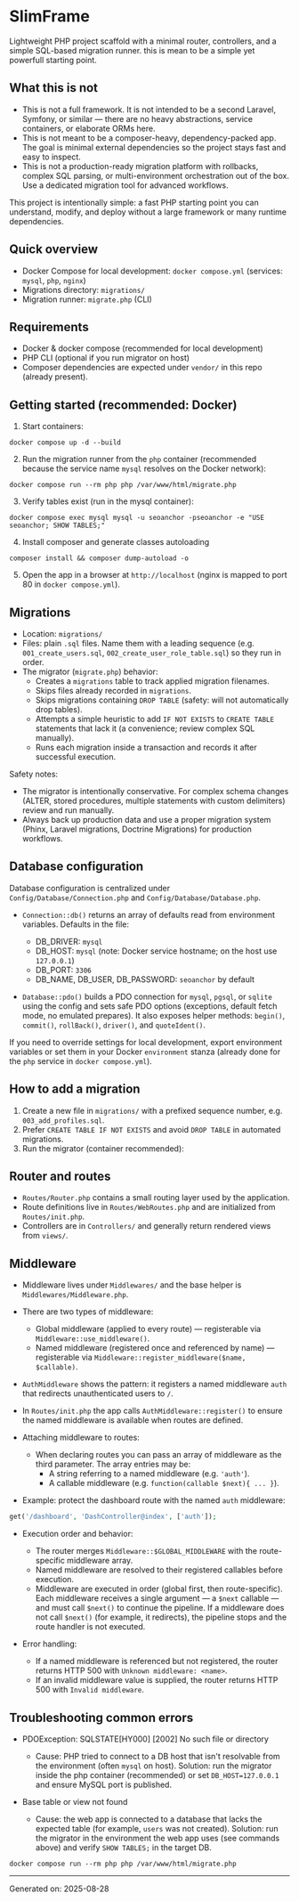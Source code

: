 # SlimFrame

Lightweight PHP project scaffold with a minimal router, controllers, and a simple SQL-based migration runner. this is mean to be a simple yet powerfull starting point.

## What this is not

- This is not a full framework. It is not intended to be a second Laravel, Symfony, or similar — there are no heavy abstractions, service containers, or elaborate ORMs here.
- This is not meant to be a composer-heavy, dependency-packed app. The goal is minimal external dependencies so the project stays fast and easy to inspect.
- This is not a production-ready migration platform with rollbacks, complex SQL parsing, or multi-environment orchestration out of the box. Use a dedicated migration tool for advanced workflows.

This project is intentionally simple: a fast PHP starting point you can understand, modify, and deploy without a large framework or many runtime dependencies.

## Quick overview
- Docker Compose for local development: `docker compose.yml` (services: `mysql`, `php`, `nginx`)
- Migrations directory: `migrations/`
- Migration runner: `migrate.php` (CLI)

## Requirements
- Docker & docker compose (recommended for local development)
- PHP CLI (optional if you run migrator on host)
- Composer dependencies are expected under `vendor/` in this repo (already present).

## Getting started (recommended: Docker)

1. Start containers:

```
docker compose up -d --build
```

2. Run the migration runner from the `php` container (recommended because the service name `mysql` resolves on the Docker network):

```
docker compose run --rm php php /var/www/html/migrate.php
```

3. Verify tables exist (run in the mysql container):

```
docker compose exec mysql mysql -u seoanchor -pseoanchor -e "USE seoanchor; SHOW TABLES;"
```

4. Install composer and generate classes autoloading
```
composer install && composer dump-autoload -o
```

5. Open the app in a browser at `http://localhost` (nginx is mapped to port 80 in `docker compose.yml`).

## Migrations

- Location: `migrations/`
- Files: plain `.sql` files. Name them with a leading sequence (e.g. `001_create_users.sql`, `002_create_user_role_table.sql`) so they run in order.
- The migrator (`migrate.php`) behavior:
  - Creates a `migrations` table to track applied migration filenames.
  - Skips files already recorded in `migrations`.
  - Skips migrations containing `DROP TABLE` (safety: will not automatically drop tables).
  - Attempts a simple heuristic to add `IF NOT EXISTS` to `CREATE TABLE` statements that lack it (a convenience; review complex SQL manually).
  - Runs each migration inside a transaction and records it after successful execution.

Safety notes:
- The migrator is intentionally conservative. For complex schema changes (ALTER, stored procedures, multiple statements with custom delimiters) review and run manually.
- Always back up production data and use a proper migration system (Phinx, Laravel migrations, Doctrine Migrations) for production workflows.

## Database configuration

Database configuration is centralized under `Config/Database/Connection.php` and `Config/Database/Database.php`.

- `Connection::db()` returns an array of defaults read from environment variables. Defaults in the file:
  - DB_DRIVER: `mysql`
  - DB_HOST: `mysql` (note: Docker service hostname; on the host use `127.0.0.1`)
  - DB_PORT: `3306`
  - DB_NAME, DB_USER, DB_PASSWORD: `seoanchor` by default

- `Database::pdo()` builds a PDO connection for `mysql`, `pgsql`, or `sqlite` using the config and sets safe PDO options (exceptions, default fetch mode, no emulated prepares). It also exposes helper methods: `begin()`, `commit()`, `rollBack()`, `driver()`, and `quoteIdent()`.

If you need to override settings for local development, export environment variables or set them in your Docker `environment` stanza (already done for the `php` service in `docker compose.yml`).

## How to add a migration

1. Create a new file in `migrations/` with a prefixed sequence number, e.g. `003_add_profiles.sql`.
2. Prefer `CREATE TABLE IF NOT EXISTS` and avoid `DROP TABLE` in automated migrations.
3. Run the migrator (container recommended):

## Router and routes

- `Routes/Router.php` contains a small routing layer used by the application.
- Route definitions live in `Routes/WebRoutes.php` and are initialized from `Routes/init.php`.
- Controllers are in `Controllers/` and generally return rendered views from `views/`.

## Middleware

- Middleware lives under `Middlewares/` and the base helper is `Middlewares/Middleware.php`.
- There are two types of middleware:
  - Global middleware (applied to every route) — registerable via `Middleware::use_middleware()`.
  - Named middleware (registered once and referenced by name) — registerable via `Middleware::register_middleware($name, $callable)`.

- `AuthMiddleware` shows the pattern: it registers a named middleware `auth` that redirects unauthenticated users to `/`.

- In `Routes/init.php` the app calls `AuthMiddleware::register()` to ensure the named middleware is available when routes are defined.

- Attaching middleware to routes:
  - When declaring routes you can pass an array of middleware as the third parameter. The array entries may be:
    - A string referring to a named middleware (e.g. `'auth'`).
    - A callable middleware (e.g. `function(callable $next){ ... }`).

- Example: protect the dashboard route with the named `auth` middleware:

```php
get('/dashboard', 'DashController@index', ['auth']);
```

- Execution order and behavior:
  - The router merges `Middleware::$GLOBAL_MIDDLEWARE` with the route-specific middleware array.
  - Named middleware are resolved to their registered callables before execution.
  - Middleware are executed in order (global first, then route-specific). Each middleware receives a single argument — a `$next` callable — and must call `$next()` to continue the pipeline. If a middleware does not call `$next()` (for example, it redirects), the pipeline stops and the route handler is not executed.

- Error handling:
  - If a named middleware is referenced but not registered, the router returns HTTP 500 with `Unknown middleware: <name>`.
  - If an invalid middleware value is supplied, the router returns HTTP 500 with `Invalid middleware`.

## Troubleshooting common errors

- PDOException: SQLSTATE[HY000] [2002] No such file or directory
  - Cause: PHP tried to connect to a DB host that isn't resolvable from the environment (often `mysql` on host). Solution: run the migrator inside the php container (recommended) or set `DB_HOST=127.0.0.1` and ensure MySQL port is published.

- Base table or view not found
  - Cause: the web app is connected to a database that lacks the expected table (for example, `users` was not created). Solution: run the migrator in the environment the web app uses (see commands above) and verify `SHOW TABLES;` in the target DB.

```
docker compose run --rm php php /var/www/html/migrate.php
```
---
Generated on: 2025-08-28
